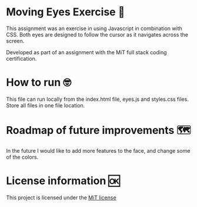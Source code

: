 # Moving Eyes Exercise 👀
This assignment was an exercise in using Javascript in combination with CSS. Both eyes are designed to follow the cursor as it navigates across the screen.

Developed as part of an assignment with the MiT full stack coding certification. 

# How to run 🤓

This file can run locally from the index.html file, eyes.js and styles.css files. Store all files in one file location. 

# Roadmap of future improvements 🗺️ 

In the future I would like to add more features to the face, and change some of the colors.

# License information 🆗

This project is licensed under the [MiT license](https://github.com/ginajur/pacmangame/blob/add-license-1/LICENSE.MD) 
